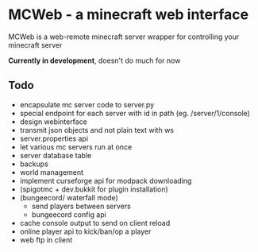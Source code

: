 # MCWeb - a minecraft web interface

MCWeb is a web-remote minecraft server wrapper for controlling your minecraft server  

**Currently in development**, doesn't do much for now

## Todo

* encapsulate mc server code to server.py
* special endpoint for each server with id in path (eg. /server/1/console)
* design webinterface
* transmit json objects and not plain text with ws
* server.properties api
* let various mc servers run at once
* server database table
* backups
* world management
* implement curseforge api for modpack downloading
* (spigotmc + dev.bukkit for plugin installation)
* (bungeecord/ waterfall mode)
  * send players between servers
  * bungeecord config api
* cache console output to send on client reload
* online player api to kick/ban/op a player
* web ftp in client